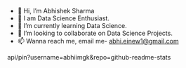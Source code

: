 - 👋 Hi, I’m Abhishek Sharma
- 👀 I am Data Science Enthusiast.
- 🌱 I’m currently learning Data Science.
- 💞️ I’m looking to collaborate on Data Science Projects.
- 📫 Wanna reach me, email me- abhi.einew1@gmail.com
     
api/pin?username=abhiimgk&repo=github-readme-stats
<!---
abhiimgk/abhiimgk is a ✨ special ✨ repository because its `README.md` (this file) appears on your GitHub profile.
You can click the Preview link to take a look at your changes.
--->
